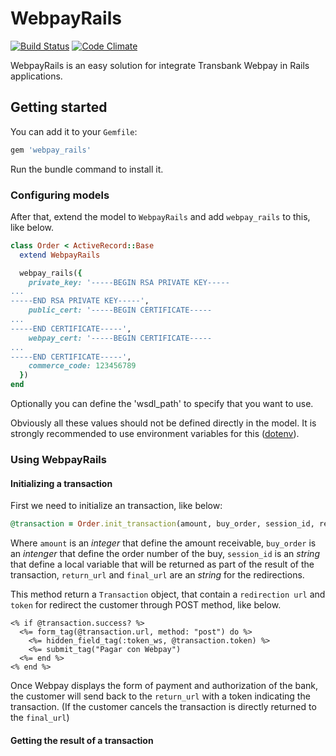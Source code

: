 # WebpayRails

[![Build Status](https://travis-ci.com/limcross/webpay_rails.svg?token=x5A97TEb4yuM38tPHvD3&branch=master)](https://travis-ci.com/limcross/webpay_rails)
[![Code Climate](https://codeclimate.com/github/limcross/webpay_rails/badges/gpa.svg)](https://codeclimate.com/github/limcross/webpay_rails)

WebpayRails is an easy solution for integrate Transbank Webpay in Rails applications.

## Getting started
You can add it to your `Gemfile`:

```ruby
gem 'webpay_rails'
```

Run the bundle command to install it.

### Configuring models
After that, extend the model to `WebpayRails` and add `webpay_rails` to this, like below.


```ruby
class Order < ActiveRecord::Base
  extend WebpayRails

  webpay_rails({
    private_key: '-----BEGIN RSA PRIVATE KEY-----
...
-----END RSA PRIVATE KEY-----',
    public_cert: '-----BEGIN CERTIFICATE-----
...
-----END CERTIFICATE-----',
    webpay_cert: '-----BEGIN CERTIFICATE-----
...
-----END CERTIFICATE-----',
    commerce_code: 123456789
  })
end
```

Optionally you can define the 'wsdl_path' to specify that you want to use.

Obviously all these values should not be defined directly in the model. It is strongly recommended to use environment variables for this ([dotenv](https://github.com/bkeepers/dotenv)).

### Using WebpayRails

#### Initializing a transaction

First we need to initialize an transaction, like below:

```ruby
@transaction = Order.init_transaction(amount, buy_order, session_id, return_url, final_url)
```

Where `amount` is an _integer_ that define the amount receivable, `buy_order` is an _intenger_ that define the order number of the buy, `session_id` is an _string_ that define a local variable that will be returned as part of the result of the transaction, `return_url` and `final_url` are an _string_ for the redirections.

This method return a `Transaction` object, that contain a `redirection url` and `token` for redirect the customer through POST method, like below.

```erb
<% if @transaction.success? %>
  <%= form_tag(@transaction.url, method: "post") do %>
    <%= hidden_field_tag(:token_ws, @transaction.token) %>
    <%= submit_tag("Pagar con Webpay")
  <%= end %>
<% end %>
```

Once Webpay displays the form of payment and authorization of the bank, the customer will send back to the `return_url` with a token indicating the transaction. (If the customer cancels the transaction is directly returned to the `final_url`)

#### Getting the result of a transaction
